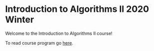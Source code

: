 # Introduction to Algorithms II 2020 Winter

Welcome to the Introduction to Algorithms II course! 

To read course program go [here](/program.md).